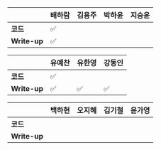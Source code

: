 |              | 배하람 | 김용주 | 박하윤 | 지승윤 |
| ------------ | ------ | ------ | ------ | ------|
| **코드**     |:white_check_mark:|  |        |        |
| **Write-up** |:white_check_mark:|  |        |        |

| 				| 유예찬 | 유한영 | 강동인 |
| ------------  | ------ | ------ | ------ |
| **코드** 	   |:white_check_mark:| 		 |		 |
| **Write-up** |:white_check_mark:|:white_check_mark:|✅		  |

|              | 백하현 | 오지혜 | 김기철 | 윤가영 |
| ------------ | ------ | ------ | ------ | ------------ |
| **코드**     ||  |        |        |
| **Write-up** ||  |        |        |


